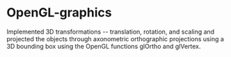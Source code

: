 # OpenGL-graphics

Implemented 3D transformations -- translation, rotation, and scaling and projected the objects through axonometric orthographic projections using a 3D bounding box using the OpenGL functions glOrtho and glVertex.
